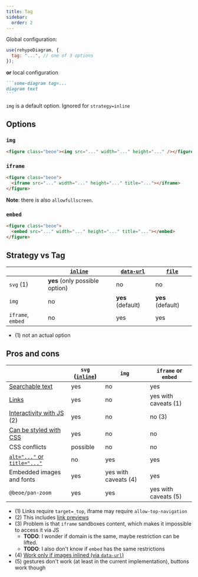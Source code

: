 ```yaml
---
title: Tag
sidebar:
  order: 2
---
```


Global configuration:

```js
use(rehypeDiagram, {
  tag: "...", // one of 3 options
});
```

**or** local configuration

````md
```some-diagram tag=...
diagram text
```
````

`img` is a default option. Ignored for `strategy=inline`

## Options

### `img`

```html
<figure class="beoe"><img src="..." width="..." height="..." /></figure>
```

### `iframe`

```html
<figure class="beoe">
  <iframe src="..." width="..." height="..." title="..."></iframe>
</figure>
```

**Note**: there is also `allowfullscreen`.

### `embed`

```html
<figure class="beoe">
  <embed src="..." width="..." height="..." title="..."></embed>
</figure>
```

## Strategy vs Tag

|                   | [`inline`](/start-here/strategy/#inline) | [`data-url`](/start-here/strategy/#data-url) | [`file`](/start-here/strategy/#file) |
| ----------------- | ---------------------------------------- | -------------------------------------------- | ------------------------------------ |
| `svg` (1)         | **yes** (only possible option)           | no                                           | no                                   |
| `img`             | no                                       | **yes** (default)                            | **yes** (default)                    |
| `iframe`, `embed` | no                                       | yes                                          | yes                                  |

- (1) not an actual option

## Pros and cons

|                                                                                         | `svg` ([`inline`](/start-here/strategy/#inline)) | `img`                | `iframe` or `embed`  |
| --------------------------------------------------------------------------------------- | ------------------------------------------------ | -------------------- | -------------------- |
| [Searchable text](/start-here/interactivity/#searchable-text)                           | yes                                              | no                   | yes                  |
| [Links](/start-here/interactivity/#links)                                               | yes                                              | no                   | yes with caveats (1) |
| [Interactivity with JS](/start-here/interactivity/#progressive-enhancement-with-js) (2) | yes                                              | no                   | no (3)               |
| [Can be styled with CSS](/start-here/styling-with-css/)                                 | yes                                              | no                   | no                   |
| CSS conflicts                                                                           | possible                                         | no                   | no                   |
| [`alt="..."` or `title="..."`](/start-here/accessibility/)                              | no                                               | yes                  | yes                  |
| Embedded images and fonts                                                               | yes                                              | yes with caveats (4) | yes                  |
| `@beoe/pan-zoom`                                                                        | yes                                              | yes                  | yes with caveats (5) |

- (1) Links require `target=_top`, iframe may require `allow-top-navigation`
- (2) This includes [link previews](https://astro-digital-garden.stereobooster.com/recipes/link-previews/)
- (3) Problem is that `iframe` sandboxes content, which makes it impossible to access it via JS
  - **TODO**: I wonder if domain is the same, maybe restriction can be lifted.
  - **TODO**: I also don't know if `embed` has the same restrictions
- (4) [Work only if images inlined (via `data-url`)](https://developer.mozilla.org/en-US/docs/Web/SVG/SVG_as_an_Image#restrictions)
- (5) gestures don't work (at least in the current implementation), buttons work though
